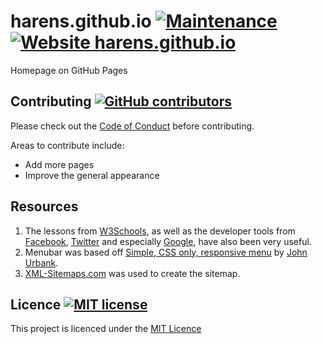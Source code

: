 # harens.github.io [![Maintenance](https://img.shields.io/badge/Maintained%3F-yes-green.svg)](https://github.com/harens/harens.github.io/graphs/commit-activity) [![Website harens.github.io](https://img.shields.io/website-up-down-green-red/https/naereen.github.io.svg)](https://harens.github.io)
Homepage on GitHub Pages
## Contributing [![GitHub contributors](https://img.shields.io/github/contributors/Naereen/StrapDown.js.svg)](https://github.com/harens/harens.github.io/graphs/contributors)
Please check out the [Code of Conduct](https://github.com/harens/harens.github.io/blob/master/CODE_OF_CONDUCT.md) before contributing.

Areas to contribute include:
* Add more pages
* Improve the general appearance
## Resources

1. The lessons from [W3Schools](https://www.w3schools.com), as well as the developer tools from [Facebook](https://developers.facebook.com), [Twitter](https://developer.twitter.com) and especially [Google](https://developers.google.com), have also been very useful.
2. Menubar was based off [Simple, CSS only, responsive menu](https://codepen.io/jurbank/pen/veGnb) by [John Urbank](https://codepen.io/jurbank/).
3. [XML-Sitemaps.com](https://www.xml-sitemaps.com) was used to create the sitemap.
## Licence [![MIT license](https://img.shields.io/badge/License-MIT-blue.svg)](https://github.com/harens/harens.github.io/blob/master/LICENSE)
This project is licenced under the [MIT Licence](https://github.com/harens/harens.github.io/blob/master/LICENSE)
